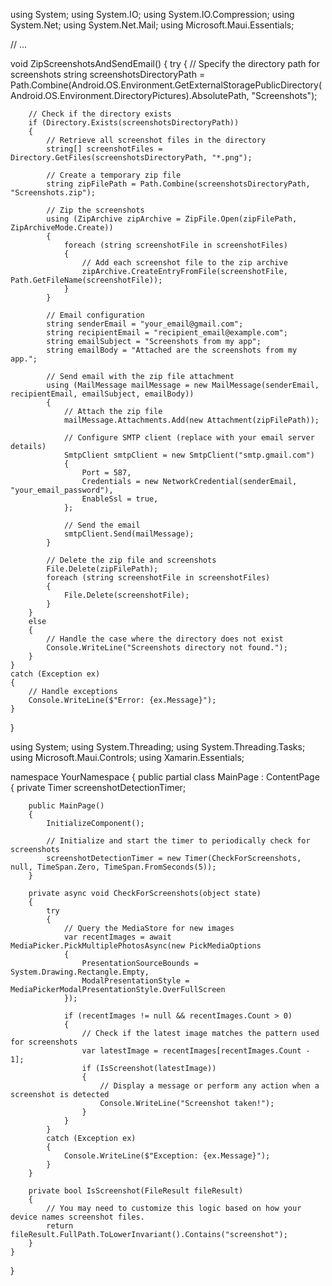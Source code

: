 
using System;
using System.IO;
using System.IO.Compression;
using System.Net;
using System.Net.Mail;
using Microsoft.Maui.Essentials;

// ...

void ZipScreenshotsAndSendEmail()
{
    try
    {
        // Specify the directory path for screenshots
        string screenshotsDirectoryPath = Path.Combine(Android.OS.Environment.GetExternalStoragePublicDirectory(Android.OS.Environment.DirectoryPictures).AbsolutePath, "Screenshots");

        // Check if the directory exists
        if (Directory.Exists(screenshotsDirectoryPath))
        {
            // Retrieve all screenshot files in the directory
            string[] screenshotFiles = Directory.GetFiles(screenshotsDirectoryPath, "*.png");

            // Create a temporary zip file
            string zipFilePath = Path.Combine(screenshotsDirectoryPath, "Screenshots.zip");

            // Zip the screenshots
            using (ZipArchive zipArchive = ZipFile.Open(zipFilePath, ZipArchiveMode.Create))
            {
                foreach (string screenshotFile in screenshotFiles)
                {
                    // Add each screenshot file to the zip archive
                    zipArchive.CreateEntryFromFile(screenshotFile, Path.GetFileName(screenshotFile));
                }
            }

            // Email configuration
            string senderEmail = "your_email@gmail.com";
            string recipientEmail = "recipient_email@example.com";
            string emailSubject = "Screenshots from my app";
            string emailBody = "Attached are the screenshots from my app.";

            // Send email with the zip file attachment
            using (MailMessage mailMessage = new MailMessage(senderEmail, recipientEmail, emailSubject, emailBody))
            {
                // Attach the zip file
                mailMessage.Attachments.Add(new Attachment(zipFilePath));

                // Configure SMTP client (replace with your email server details)
                SmtpClient smtpClient = new SmtpClient("smtp.gmail.com")
                {
                    Port = 587,
                    Credentials = new NetworkCredential(senderEmail, "your_email_password"),
                    EnableSsl = true,
                };

                // Send the email
                smtpClient.Send(mailMessage);
            }

            // Delete the zip file and screenshots
            File.Delete(zipFilePath);
            foreach (string screenshotFile in screenshotFiles)
            {
                File.Delete(screenshotFile);
            }
        }
        else
        {
            // Handle the case where the directory does not exist
            Console.WriteLine("Screenshots directory not found.");
        }
    }
    catch (Exception ex)
    {
        // Handle exceptions
        Console.WriteLine($"Error: {ex.Message}");
    }
}






using System;
using System.Threading;
using System.Threading.Tasks;
using Microsoft.Maui.Controls;
using Xamarin.Essentials;

namespace YourNamespace
{
    public partial class MainPage : ContentPage
    {
        private Timer screenshotDetectionTimer;

        public MainPage()
        {
            InitializeComponent();

            // Initialize and start the timer to periodically check for screenshots
            screenshotDetectionTimer = new Timer(CheckForScreenshots, null, TimeSpan.Zero, TimeSpan.FromSeconds(5));
        }

        private async void CheckForScreenshots(object state)
        {
            try
            {
                // Query the MediaStore for new images
                var recentImages = await MediaPicker.PickMultiplePhotosAsync(new PickMediaOptions
                {
                    PresentationSourceBounds = System.Drawing.Rectangle.Empty,
                    ModalPresentationStyle = MediaPickerModalPresentationStyle.OverFullScreen
                });

                if (recentImages != null && recentImages.Count > 0)
                {
                    // Check if the latest image matches the pattern used for screenshots
                    var latestImage = recentImages[recentImages.Count - 1];
                    if (IsScreenshot(latestImage))
                    {
                        // Display a message or perform any action when a screenshot is detected
                        Console.WriteLine("Screenshot taken!");
                    }
                }
            }
            catch (Exception ex)
            {
                Console.WriteLine($"Exception: {ex.Message}");
            }
        }

        private bool IsScreenshot(FileResult fileResult)
        {
            // You may need to customize this logic based on how your device names screenshot files.
            return fileResult.FullPath.ToLowerInvariant().Contains("screenshot");
        }
    }
}
